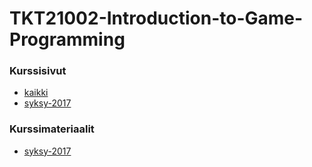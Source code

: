 # TKT21002-Introduction-to-Game-Programming

### Kurssisivut
* [kaikki](https://courses.helsinki.fi/fi/tkt21002/)
* [syksy-2017](https://courses.helsinki.fi/fi/tkt21002/119284687)

### Kurssimateriaalit
* [syksy-2017]()